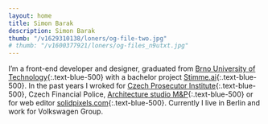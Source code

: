 ```yaml
---
layout: home
title: Simon Barak
description: Simon Barak
thumb: "/v1629310138/loners/og-file-two.jpg"
# thumb: "/v1600377921/loners/og-files_n9utxt.jpg"
---
```


I’m a front-end developer and designer, graduated from [Brno University of Technology](https://www.vut.cz/en){:.text-blue-500} with a bachelor project [Stimme.ai](https://hlasem.com/){:.text-blue-500}. In the past years I wroked for [Czech Prosecutor Institute](https://www.behance.net/gallery/96467527/Czech-Prosecutor-Institute/){:.text-blue-500}, Czech Financial Police, [Architecture studio M&P](https://mparch.cz/){:.text-blue-500} or for web editor [solidpixels.com](https://www.solidpixels.net){:.text-blue-500}. Currently I live in Berlin and work for Volkswagen Group.
